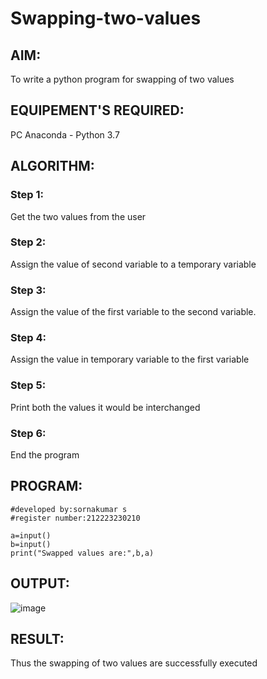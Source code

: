 # Swapping-two-values
## AIM:
To write a python program for swapping of two values
## EQUIPEMENT'S REQUIRED: 
PC
Anaconda - Python 3.7
## ALGORITHM: 
### Step 1:
Get the two values from the user
### Step 2: 
Assign the value of second variable to a temporary variable 
### Step 3: 
Assign the value of the first variable to the second variable.
### Step 4:  
Assign the value in temporary variable to the first variable
### Step 5: 
Print both the values it would be interchanged
### Step 6: 
End the program
## PROGRAM:
```
#developed by:sornakumar s
#register number:212223230210

a=input()
b=input()
print("Swapped values are:",b,a)

```
## OUTPUT:
![image](https://github.com/Sornakumar16/Swapping-two-values/assets/138849327/6f7390e1-af9b-48b6-95ff-206a927abd14)



## RESULT:
Thus the swapping of two values are successfully executed



